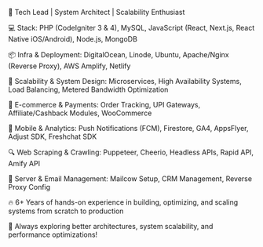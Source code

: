 🚀 Tech Lead | System Architect | Scalability Enthusiast

💻 Stack: PHP (CodeIgniter 3 & 4), MySQL, JavaScript (React, Next.js, React Native iOS/Android), Node.js, MongoDB

📦 Infra & Deployment: DigitalOcean, Linode, Ubuntu, Apache/Nginx (Reverse Proxy), AWS Amplify, Netlify

📡 Scalability & System Design: Microservices, High Availability Systems, Load Balancing, Metered Bandwidth Optimization

🛒 E-commerce & Payments: Order Tracking, UPI Gateways, Affiliate/Cashback Modules, WooCommerce

📲 Mobile & Analytics: Push Notifications (FCM), Firestore, GA4, AppsFlyer, Adjust SDK, Freshchat SDK

🔍 Web Scraping & Crawling: Puppeteer, Cheerio, Headless APIs, Rapid API, Amify API

📡 Server & Email Management: Mailcow Setup, CRM Management, Reverse Proxy Config

🔥 6+ Years of hands-on experience in building, optimizing, and scaling systems from scratch to production

🚀 Always exploring better architectures, system scalability, and performance optimizations!
